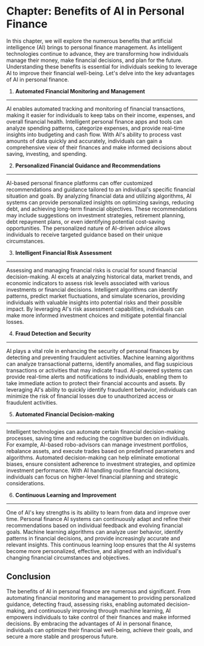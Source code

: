 Chapter: Benefits of AI in Personal Finance
===========================================

In this chapter, we will explore the numerous benefits that artificial intelligence (AI) brings to personal finance management. As intelligent technologies continue to advance, they are transforming how individuals manage their money, make financial decisions, and plan for the future. Understanding these benefits is essential for individuals seeking to leverage AI to improve their financial well-being. Let's delve into the key advantages of AI in personal finance.

1. **Automated Financial Monitoring and Management**
----------------------------------------------------

AI enables automated tracking and monitoring of financial transactions, making it easier for individuals to keep tabs on their income, expenses, and overall financial health. Intelligent personal finance apps and tools can analyze spending patterns, categorize expenses, and provide real-time insights into budgeting and cash flow. With AI's ability to process vast amounts of data quickly and accurately, individuals can gain a comprehensive view of their finances and make informed decisions about saving, investing, and spending.

2. **Personalized Financial Guidance and Recommendations**
----------------------------------------------------------

AI-based personal finance platforms can offer customized recommendations and guidance tailored to an individual's specific financial situation and goals. By analyzing financial data and utilizing algorithms, AI systems can provide personalized insights on optimizing savings, reducing debt, and achieving long-term financial objectives. These recommendations may include suggestions on investment strategies, retirement planning, debt repayment plans, or even identifying potential cost-saving opportunities. The personalized nature of AI-driven advice allows individuals to receive targeted guidance based on their unique circumstances.

3. **Intelligent Financial Risk Assessment**
--------------------------------------------

Assessing and managing financial risks is crucial for sound financial decision-making. AI excels at analyzing historical data, market trends, and economic indicators to assess risk levels associated with various investments or financial decisions. Intelligent algorithms can identify patterns, predict market fluctuations, and simulate scenarios, providing individuals with valuable insights into potential risks and their possible impact. By leveraging AI's risk assessment capabilities, individuals can make more informed investment choices and mitigate potential financial losses.

4. **Fraud Detection and Security**
-----------------------------------

AI plays a vital role in enhancing the security of personal finances by detecting and preventing fraudulent activities. Machine learning algorithms can analyze transactional patterns, identify anomalies, and flag suspicious transactions or activities that may indicate fraud. AI-powered systems can provide real-time alerts and notifications to individuals, enabling them to take immediate action to protect their financial accounts and assets. By leveraging AI's ability to quickly identify fraudulent behavior, individuals can minimize the risk of financial losses due to unauthorized access or fraudulent activities.

5. **Automated Financial Decision-making**
------------------------------------------

Intelligent technologies can automate certain financial decision-making processes, saving time and reducing the cognitive burden on individuals. For example, AI-based robo-advisors can manage investment portfolios, rebalance assets, and execute trades based on predefined parameters and algorithms. Automated decision-making can help eliminate emotional biases, ensure consistent adherence to investment strategies, and optimize investment performance. With AI handling routine financial decisions, individuals can focus on higher-level financial planning and strategic considerations.

6. **Continuous Learning and Improvement**
------------------------------------------

One of AI's key strengths is its ability to learn from data and improve over time. Personal finance AI systems can continuously adapt and refine their recommendations based on individual feedback and evolving financial goals. Machine learning algorithms can analyze user behavior, identify patterns in financial decisions, and provide increasingly accurate and relevant insights. This continuous learning loop ensures that the AI systems become more personalized, effective, and aligned with an individual's changing financial circumstances and objectives.

Conclusion
----------

The benefits of AI in personal finance are numerous and significant. From automating financial monitoring and management to providing personalized guidance, detecting fraud, assessing risks, enabling automated decision-making, and continuously improving through machine learning, AI empowers individuals to take control of their finances and make informed decisions. By embracing the advantages of AI in personal finance, individuals can optimize their financial well-being, achieve their goals, and secure a more stable and prosperous future.
